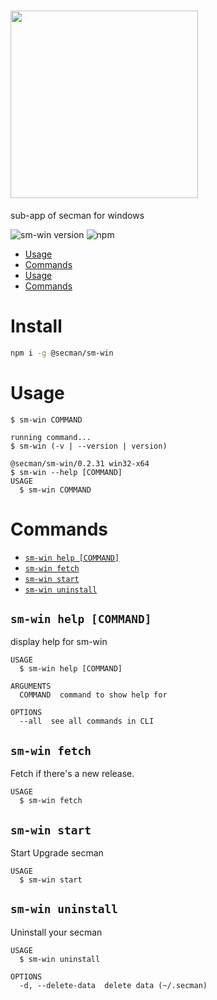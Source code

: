 # <img src="https://assets.secman.dev/apps/sm-win.svg" width="300px" />

sub-app of secman for windows

![sm-win version](https://img.shields.io/npm/v/@secman/sm-win?color=blue&label=version&logo=npm&style=flat-square)
![npm](https://img.shields.io/npm/dw/@secman/sm-win?style=flat-square)

* [Usage](#usage)
* [Commands](#commands)
* [Usage](#usage)
* [Commands](#commands)

# Install

```bash
npm i -g @secman/sm-win
```

# Usage
```sh-session
$ sm-win COMMAND

running command...
$ sm-win (-v | --version | version)

@secman/sm-win/0.2.31 win32-x64
$ sm-win --help [COMMAND]
USAGE
  $ sm-win COMMAND
```

# Commands
* [`sm-win help [COMMAND]`](#sm-win-help-command)
* [`sm-win fetch`](#sm-win-fetch)
* [`sm-win start`](#sm-win-start)
* [`sm-win uninstall`](#sm-win-uninstall)

## `sm-win help [COMMAND]`

display help for sm-win

```
USAGE
  $ sm-win help [COMMAND]

ARGUMENTS
  COMMAND  command to show help for

OPTIONS
  --all  see all commands in CLI
```

## `sm-win fetch`

Fetch if there's a new release.

```
USAGE
  $ sm-win fetch
```

## `sm-win start`

Start Upgrade secman

```
USAGE
  $ sm-win start
```

## `sm-win uninstall`

Uninstall your secman

```
USAGE
  $ sm-win uninstall

OPTIONS
  -d, --delete-data  delete data (~/.secman)
```

